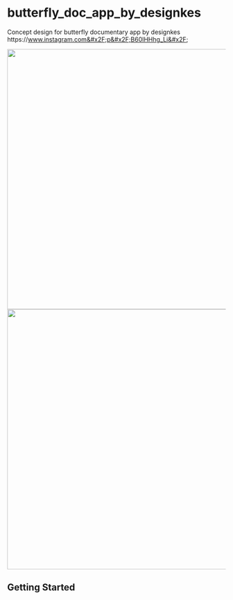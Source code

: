 # butterfly_doc_app_by_designkes

Concept design for butterfly documentary app by designkes https:&#x2F;&#x2F;www.instagram.com&#x2F;p&#x2F;B60lHHhg_Li&#x2F;

<img src= "https://user-images.githubusercontent.com/24708307/114257331-75ef9f80-99e9-11eb-8e51-8b7a753c6bbf.png" width =600>

<img src= "https://user-images.githubusercontent.com/24708307/114257656-a8020100-99eb-11eb-80b1-b9c1821ac2b4.gif" width =600>

## Getting Started

